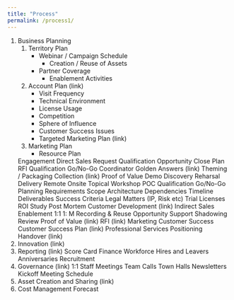 ```yaml
---
title: "Process"
permalink: /process1/
---
```

<ol>
  <li>Business Planning
  <ol>
    <li>Territory Plan
      <ul>
        <li> Webinar / Campaign Schedule
          <ul><li>Creation / Reuse of Assets</li></ul>
        <li>Partner Coverage
        <ul><li>Enablement Activities</li></ul>
      </ul>
    <li>Account Plan (link)
      <ul>
        <li>Visit Frequency
        <li>Technical Environment
        <li>License Usage
        <li>Competition
        <li>Sphere of Influence
        <li>Customer Success Issues
        <li>Targeted Marketing Plan (link)
      </ul>
    <li>Marketing Plan
      <ul><li>Resource Plan</li></ul>
  </ol>
  <li<>Engagement
  Direct Sales
    Request
    Qualification
    Opportunity
      Close Plan
      RFI
        Qualification Go/No-Go
        Coordinator
        Golden Answers (link)
        Theming / Packaging
        Collection (link)
      Proof of Value
        Demo
          Discovery
          Reharsal
          Delivery
            Remote
            Onsite
        Topical Workshop
        POC
          Qualification Go/No-Go
          Planning
          Requirements
          Scope
          Architecture
          Dependencies
          Timeline
          Deliverables
          Success Criteria
          Legal Matters (IP, Risk etc)
          Trial Licenses
        ROI Study
        Post Mortem
    Customer Development (link)
  Indirect Sales
    Enablement
      1:1
      1: M
      Recording & Reuse
    Opportunity Support
      Shadowing
      Review Proof of Value (link)
      RFI (link)
  Marketing
  Customer Success
    Customer Success Plan (link)
  Professional Services
    Positioning
    Handover (link)
  <li>Innovation (link)
  <li>Reporting (link)
  Score Card
  Finance
  Workforce
    Hires and Leavers
    Anniversaries
    Recruitment
  <li>Governance (link)
  1:1
  Staff Meetings
  Team Calls
  Town Halls
  Newsletters
  Kickoff
  Meeting Schedule
  <li>Asset Creation and Sharing (link)
  <li>Cost Management
  Forecast
</ol>
